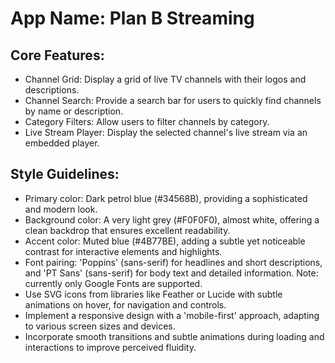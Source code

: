 # **App Name**: Plan B Streaming

## Core Features:

- Channel Grid: Display a grid of live TV channels with their logos and descriptions.
- Channel Search: Provide a search bar for users to quickly find channels by name or description.
- Category Filters: Allow users to filter channels by category.
- Live Stream Player: Display the selected channel's live stream via an embedded player.

## Style Guidelines:

- Primary color: Dark petrol blue (#34568B), providing a sophisticated and modern look.
- Background color: A very light grey (#F0F0F0), almost white, offering a clean backdrop that ensures excellent readability.
- Accent color: Muted blue (#4B77BE), adding a subtle yet noticeable contrast for interactive elements and highlights.
- Font pairing: 'Poppins' (sans-serif) for headlines and short descriptions, and 'PT Sans' (sans-serif) for body text and detailed information. Note: currently only Google Fonts are supported.
- Use SVG icons from libraries like Feather or Lucide with subtle animations on hover, for navigation and controls.
- Implement a responsive design with a 'mobile-first' approach, adapting to various screen sizes and devices.
- Incorporate smooth transitions and subtle animations during loading and interactions to improve perceived fluidity.
